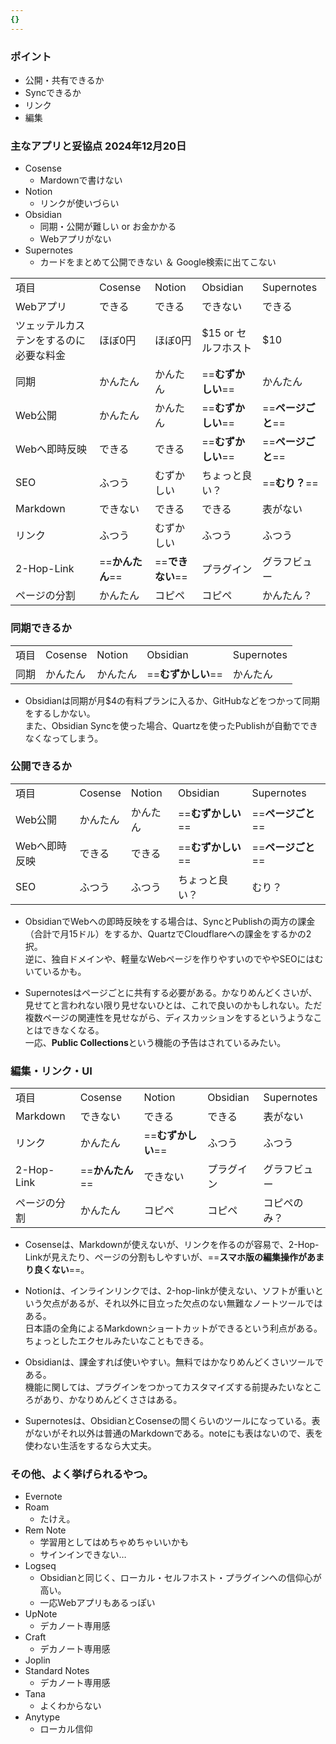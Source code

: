 ```yaml
---
{}
---
```

### ポイント

- 公開・共有できるか
- Syncできるか
- リンク
- 編集

  

### 主なアプリと妥協点 2024年12月20日

- Cosense
    - Mardownで書けない
- Notion
    - リンクが使いづらい
- Obsidian
    - 同期・公開が難しい or お金かかる
    - Webアプリがない
- Supernotes
    - カードをまとめて公開できない ＆ Google検索に出てこない

  

|   |   |   |   |   |
|---|---|---|---|---|
|項目|Cosense|Notion|Obsidian|Supernotes|
|Webアプリ|できる|できる|できない|できる|
|ツェッテルカステンをするのに必要な料金|ほぼ0円|ほぼ0円|$15 or セルフホスト|$10|
|同期|かんたん|かんたん|==**むずかしい**==|かんたん|
|Web公開|かんたん|かんたん|==**むずかしい**==|==**ページごと**==|
|Webへ即時反映|できる|できる|==**むずかしい**==|==**ページごと**==|
|SEO|ふつう|むずかしい|ちょっと良い？|==**むり？**==|
|Markdown|できない|できる|できる|表がない|
|リンク|ふつう|むずかしい|ふつう|ふつう|
|2-Hop-Link|==**かんたん**==|==**できない**==|プラグイン|グラフビュー|
|ページの分割|かんたん|コピペ|コピペ|かんたん？|

  

### 同期できるか

|   |   |   |   |   |
|---|---|---|---|---|
|項目|Cosense|Notion|Obsidian|Supernotes|
|同期|かんたん|かんたん|==**むずかしい**==|かんたん|

- Obsidianは同期が月$4の有料プランに入るか、GitHubなどをつかって同期をするしかない。  
    また、Obsidian Syncを使った場合、Quartzを使ったPublishが自動でできなくなってしまう。  
    

  

### 公開できるか

|   |   |   |   |   |
|---|---|---|---|---|
|項目|Cosense|Notion|Obsidian|Supernotes|
|Web公開|かんたん|かんたん|==**むずかしい**==|==**ページごと**==|
|Webへ即時反映|できる|できる|==**むずかしい**==|==**ページごと**==|
|SEO|ふつう|ふつう|ちょっと良い？|むり？|

- ObsidianでWebへの即時反映をする場合は、SyncとPublishの両方の課金（合計で月15ドル）をするか、QuartzでCloudflareへの課金をするかの2択。  
    逆に、独自ドメインや、軽量なWebページを作りやすいのでややSEOにはむいているかも。  
    
- Supernotesはページごとに共有する必要がある。かなりめんどくさいが、見せてと言われない限り見せないひとは、これで良いのかもしれない。ただ複数ページの関連性を見せながら、ディスカッションをするというようなことはできなくなる。  
    一応、**Public Collections**という機能の予告はされているみたい。

  

### 編集・リンク・UI

|   |   |   |   |   |
|---|---|---|---|---|
|項目|Cosense|Notion|Obsidian|Supernotes|
|Markdown|できない|できる|できる|表がない|
|リンク|かんたん|==**むずかしい**==|ふつう|ふつう|
|2-Hop-Link|==**かんたん**==|できない|プラグイン|グラフビュー|
|ページの分割|かんたん|コピペ|コピペ|コピペのみ？|

- Cosenseは、Markdownが使えないが、リンクを作るのが容易で、2-Hop-Linkが見えたり、ページの分割もしやすいが、==**スマホ版の編集操作があまり良くない**==。
- Notionは、インラインリンクでは、2-hop-linkが使えない、ソフトが重いという欠点があるが、それ以外に目立った欠点のない無難なノートツールではある。  
    日本語の全角によるMarkdownショートカットができるという利点がある。  
    ちょっとしたエクセルみたいなこともできる。  
    
- Obsidianは、課金すれば使いやすい。無料ではかなりめんどくさいツールである。  
    機能に関しては、プラグインをつかってカスタマイズする前提みたいなところがあり、かなりめんどくささはある。  
    
- Supernotesは、ObsidianとCosenseの間くらいのツールになっている。表がないがそれ以外は普通のMarkdownである。noteにも表はないので、表を使わない生活をするなら大丈夫。

  

### その他、よく挙げられるやつ。

- Evernote
- Roam
    - たけえ。
- Rem Note
    - 学習用としてはめちゃめちゃいいかも
    - サインインできない…
- Logseq
    - Obsidianと同じく、ローカル・セルフホスト・プラグインへの信仰心が高い。
    - 一応Webアプリもあるっぽい
- UpNote
    - デカノート専用感
- Craft
    - デカノート専用感
- Joplin
- Standard Notes
    - デカノート専用感
- Tana
    - よくわからない
- Anytype
    - ローカル信仰
